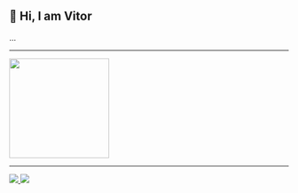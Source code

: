 ## 👋 Hi, I am Vitor

...

<hr>

<a href="#">
  <img height="180" src="https://github-readme-stats.vercel.app/api/top-langs/?username=vitorindio&hide_title=true&layout=compact&langs_count=8&theme=chartreuse-dark&role=OWNER" />
</a>
<hr>
<a href="mailto:vitorindio@edu.unirio.br" target="_blank">
  <img src="https://img.shields.io/badge/-Gmail-%23333?style=for-the-badge&logo=gmail&logoColor=red" target="_blank">
</a>

<a href="https://www.instagram.com/vitor-indio/" target="_blank">
  <img src="https://img.shields.io/badge/-Instagram-%23E1306C?style=for-the-badge&logo=instagram&logoColor=white" target="_blank">
</a> 
<!-- 
<a href="https://www.hackerrank.com/arnonrdp" target="_blank">
  <img src="https://img.shields.io/badge/-HackerRank%20-black?logo=hackerrank&style=for-the-badge" />
</a>
<a href="mailto:vitorindio@edu.unirio.br" target="_blank">
  <img src="https://img.shields.io/badge/-Gmail-%23333?style=for-the-badge&logo=gmail&logoColor=red" target="_blank">
</a>
<a href="https://www.linkedin.com/in/arnonrdp/" target="_blank">
  <img src="https://img.shields.io/badge/-LinkedIn-%230A66C2?style=for-the-badge&logo=linkedin&logoColor=white" target="_blank">
-->
  
